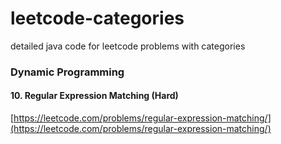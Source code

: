 # leetcode-categories
detailed java code for leetcode problems with categories

### Dynamic Programming
#### 10. Regular Expression Matching (Hard) 
[https://leetcode.com/problems/regular-expression-matching/](https://leetcode.com/problems/regular-expression-matching/)



